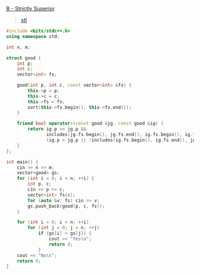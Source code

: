 [B - Strictly Superior](https://atcoder.jp/contests/abc310/tasks/abc310_b)

> [stl](https://github.com/GongNanyue/ProblemSolve/blob/main/%E8%AF%AD%E8%A8%80%E5%9F%BA%E7%A1%80/C%2B%2B%20%E6%A0%87%E5%87%86%E5%BA%93/STL%20%E7%AE%97%E6%B3%95.md)

```cpp
#include <bits/stdc++.h>
using namespace std;

int n, m;

struct good {
    int p;
    int c;
    vector<int> fs;

    good(int p, int c, const vector<int> &fs) {
        this->p = p;
        this->c = c;
        this->fs = fs;
        sort(this->fs.begin(), this->fs.end());
    }

    friend bool operator>(const good &jg, const good &ig) {
        return ig.p >= jg.p &&
               includes(jg.fs.begin(), jg.fs.end(), ig.fs.begin(), ig.fs.end()) &&
               (ig.p > jg.p || !includes(ig.fs.begin(), ig.fs.end(), jg.fs.begin(), jg.fs.end()));
    }
};

int main() {
    cin >> n >> m;
    vector<good> gs;
    for (int i = 0; i < n; ++i) {
        int p, c;
        cin >> p >> c;
        vector<int> fs(c);
        for (auto &v: fs) cin >> v;
        gs.push_back(good(p, c, fs));
    }

    for (int i = 0; i < n; ++i)
        for (int j = 0; j < n; ++j)
            if (gs[i] > gs[j]) {
                cout << "Yes\n";
                return 0;
            }
    cout << "No\n";
    return 0;
}
```
